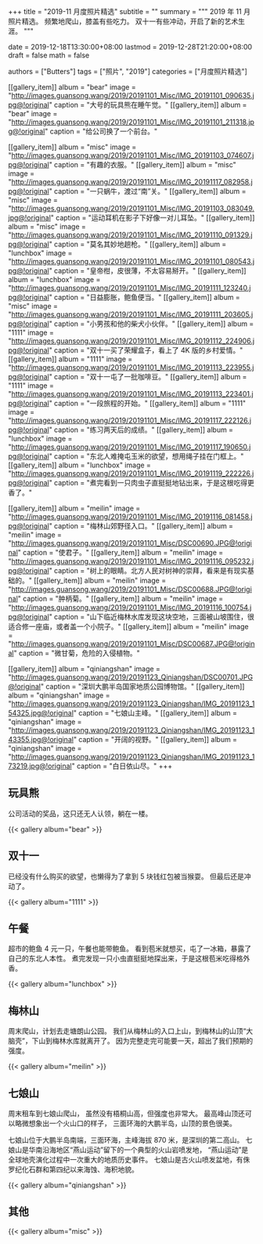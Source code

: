 +++
title = "2019-11 月度照片精选"
subtitle = ""
summary = """
2019 年 11 月照片精选。
频繁地爬山，膝盖有些吃力。
双十一有些冲动，开启了新的艺术生涯。
"""

date = 2019-12-18T13:30:00+08:00
lastmod = 2019-12-28T21:20:00+08:00
draft = false
math = false

authors = ["Butters"]
tags = ["照片", "2019"]
categories = ["月度照片精选"]

[[gallery_item]]
album = "bear"
image = "http://images.guansong.wang/2019/20191101_Misc/IMG_20191101_090635.jpg@!original"
caption = "大号的玩具熊在睡午觉。"
[[gallery_item]]
album = "bear"
image = "http://images.guansong.wang/2019/20191101_Misc/IMG_20191101_211318.jpg@!original"
caption = "给公司换了一个前台。"

[[gallery_item]]
album = "misc"
image = "http://images.guansong.wang/2019/20191101_Misc/IMG_20191103_074607.jpg@!original"
caption = "有趣的衣服。"
[[gallery_item]]
album = "misc"
image = "http://images.guansong.wang/2019/20191101_Misc/IMG_20191117_082958.jpg@!original"
caption = "一只蜗牛，渡过“南”关。"
[[gallery_item]]
album = "misc"
image = "http://images.guansong.wang/2019/20191101_Misc/IMG_20191103_083049.jpg@!original"
caption = "运动耳机在影子下好像一对儿耳坠。"
[[gallery_item]]
album = "misc"
image = "http://images.guansong.wang/2019/20191101_Misc/IMG_20191110_091329.jpg@!original"
caption = "莫名其妙地趟枪。"
[[gallery_item]]
album = "lunchbox"
image = "http://images.guansong.wang/2019/20191101_Misc/IMG_20191101_080543.jpg@!original"
caption = "皇帝柑，皮很薄，不太容易掰开。"
[[gallery_item]]
album = "lunchbox"
image = "http://images.guansong.wang/2019/20191101_Misc/IMG_20191111_123240.jpg@!original"
caption = "日益膨胀，鲍鱼便当。"
[[gallery_item]]
album = "misc"
image = "http://images.guansong.wang/2019/20191101_Misc/IMG_20191111_203605.jpg@!original"
caption = "小男孩和他的柴犬小伙伴。"
[[gallery_item]]
album = "1111"
image = "http://images.guansong.wang/2019/20191101_Misc/IMG_20191112_224906.jpg@!original"
caption = "双十一买了荣耀盒子，看上了 4K 版的乡村爱情。"
[[gallery_item]]
album = "1111"
image = "http://images.guansong.wang/2019/20191101_Misc/IMG_20191113_223955.jpg@!original"
caption = "双十一屯了一批咖啡豆。"
[[gallery_item]]
album = "1111"
image = "http://images.guansong.wang/2019/20191101_Misc/IMG_20191113_223401.jpg@!original"
caption = "一段旅程的开始。"
[[gallery_item]]
album = "1111"
image = "http://images.guansong.wang/2019/20191101_Misc/IMG_20191117_222126.jpg@!original"
caption = "练习两天后的成绩。"
[[gallery_item]]
album = "lunchbox"
image = "http://images.guansong.wang/2019/20191101_Misc/IMG_20191117_190650.jpg@!original"
caption = "东北人难掩屯玉米的欲望，想用绳子挂在门框上。"
[[gallery_item]]
album = "lunchbox"
image = "http://images.guansong.wang/2019/20191101_Misc/IMG_20191119_222226.jpg@!original"
caption = "煮完看到一只肉虫子直挺挺地钻出来，于是这根吃得更香了。"

[[gallery_item]]
album = "meilin"
image = "http://images.guansong.wang/2019/20191101_Misc/IMG_20191116_081458.jpg@!original"
caption = "梅林山郊野径入口。"
[[gallery_item]]
album = "meilin"
image = "http://images.guansong.wang/2019/20191101_Misc/DSC00690.JPG@!original"
caption = "使君子。"
[[gallery_item]]
album = "meilin"
image = "http://images.guansong.wang/2019/20191101_Misc/IMG_20191116_095232.jpg@!original"
caption = "树上的眼睛。北方人民对树神的崇拜，看来是有现实基础的。"
[[gallery_item]]
album = "meilin"
image = "http://images.guansong.wang/2019/20191101_Misc/DSC00688.JPG@!original"
caption = "肿柄菊。"
[[gallery_item]]
album = "meilin"
image = "http://images.guansong.wang/2019/20191101_Misc/IMG_20191116_100754.jpg@!original"
caption = "山下临近梅林水库发现这块空地，三面被山坡围住，很适合修一座庙，或者盖一个小院子。"
[[gallery_item]]
album = "meilin"
image = "http://images.guansong.wang/2019/20191101_Misc/DSC00687.JPG@!original"
caption = "微甘菊，危险的入侵植物。"


[[gallery_item]]
album = "qiniangshan"
image = "http://images.guansong.wang/2019/20191123_Qiniangshan/DSC00701.JPG@!original"
caption = "深圳大鹏半岛国家地质公园博物馆。"
[[gallery_item]]
album = "qiniangshan"
image = "http://images.guansong.wang/2019/20191123_Qiniangshan/IMG_20191123_154325.jpg@!original"
caption = "七娘山主峰。"
[[gallery_item]]
album = "qiniangshan"
image = "http://images.guansong.wang/2019/20191123_Qiniangshan/IMG_20191123_143355.jpg@!original"
caption = "开阔的视野。"
[[gallery_item]]
album = "qiniangshan"
image = "http://images.guansong.wang/2019/20191123_Qiniangshan/IMG_20191123_173219.jpg@!original"
caption = "白日依山尽。"
+++

## 玩具熊

公司活动的奖品，这只还无人认领，躺在一楼。

{{< gallery album="bear" >}}

## 双十一

已经没有什么购买的欲望，也懒得为了拿到 5 块钱红包被当猴耍。
但最后还是冲动了。

{{< gallery album="1111" >}}

## 午餐

超市的鲍鱼 4 元一只，午餐也能带鲍鱼。
看到苞米就想买，屯了一冰箱，暴露了自己的东北人本性。
煮完发现一只小虫直挺挺地探出来，于是这根苞米吃得格外香。

{{< gallery album="lunchbox" >}}

## 梅林山

周末爬山，计划去走塘朗山公园。
我们从梅林山的入口上山，到梅林山的山顶“大脑壳”，下山到梅林水库就离开了。
因为完整走完可能要一天，超出了我们预期的强度。

{{< gallery album="meilin" >}}

## 七娘山

周末租车到七娘山爬山，
虽然没有梧桐山高，但强度也非常大。
最高峰山顶还可以略微想象出一个火山口的样子，
三面环海的大鹏半岛，山顶的景色很美。

七娘山位于大鹏半岛南端，三面环海，主峰海拔 870 米，是深圳的第二高山。
七娘山是华南沿海地区“燕山运动”留下的一个典型的火山岩喷发地，
“燕山运动”是全球地壳演化过程中一次重大的地质历史事件。
七娘山是古火山喷发盆地，有侏罗纪化石群和第四纪以来海蚀、海积地貌。

{{< gallery album="qiniangshan" >}}

## 其他

{{< gallery album="misc" >}}